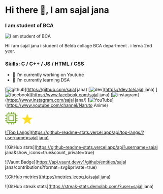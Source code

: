 # Hi there 👋, I am sajal jana
### I am student of BCA
![I am student of BCA](https://fiverr-res.cloudinary.com/images/q_auto,f_auto/gigs/336496032/original/cc001ec71b48d5c791e7800cc0679c2420fb4cea/solve-code-problems-in-js-ts-css-react-nestjs-nextjs.jpg)

Hi i am sajal jana i student of Belda collage BCA department .
i lerna  2nd year. 

### Skills: C / C++ / JS / HTML / CSS

- 🔭 I’m currently working on Youtube 
- 🌱 I’m currently learning DSA 


[<img src='https://cdn.jsdelivr.net/npm/simple-icons@3.0.1/icons/github.svg' alt='github' height='40'>](https://github.com/sajal jana)  [<img src='https://cdn.jsdelivr.net/npm/simple-icons@3.0.1/icons/dev-dot-to.svg' alt='dev' height='40'>](https://dev.to/sajal jana)  [<img src='https://cdn.jsdelivr.net/npm/simple-icons@3.0.1/icons/facebook.svg' alt='facebook' height='40'>](https://www.facebook.com/sajal jana)  [<img src='https://cdn.jsdelivr.net/npm/simple-icons@3.0.1/icons/instagram.svg' alt='instagram' height='40'>](https://www.instagram.com/sajal jana/)  [<img src='https://cdn.jsdelivr.net/npm/simple-icons@3.0.1/icons/youtube.svg' alt='YouTube' height='40'>](https://www.youtube.com/channel/Naruto Anime)  

<a href='https://docs.github.com/en/developers'><img src='https://raw.githubusercontent.com/acervenky/animated-github-badges/master/assets/devbadge.gif' width='40' height='40'></a> <a href='https://stars.github.com/'><img src='https://raw.githubusercontent.com/acervenky/animated-github-badges/master/assets/starbadge.gif' width='35' height='35'></a> 

[![Top Langs](https://github-readme-stats.vercel.app/api/top-langs/?username=sajal jana)](https://github.com/anuraghazra/github-readme-stats)

![GitHub stats](https://github-readme-stats.vercel.app/api?username=sajal jana&show_icons=true&count_private=true)  

![Vaunt Badge](https://api.vaunt.dev/v1/github/entities/sajal jana/contributions?format=svg&private=true)  

![GitHub metrics](https://metrics.lecoq.io/sajal jana)  

![GitHub streak stats](https://streak-stats.demolab.com/?user=sajal jana)  

